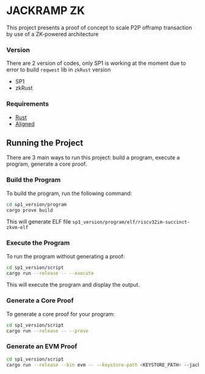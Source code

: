 # JACKRAMP ZK

This project presents a proof of concept to scale P2P offramp transaction by use of a ZK-powered architecture

### Version
There are 2 version of codes, only SP1 is working at the moment due to error to build `reqwest` lib in `zkRust` version
- SP1
- zkRust 

### Requirements

- [Rust](https://rustup.rs/)
- [Aligned](https://docs.alignedlayer.com/guides/2_build_your_first_aligned_application#app)

## Running the Project

There are 3 main ways to run this project: build a program, execute a program, generate a core proof.

### Build the Program

To build the program, run the following command:

```sh
cd sp1_version/program
cargo prove build
```
This will generate ELF file `sp1_version/program/elf/riscv32im-succinct-zkvm-elf`
### Execute the Program

To run the program without generating a proof:

```sh
cd sp1_version/script
cargo run --release -- --execute
```

This will execute the program and display the output.

### Generate a Core Proof

To generate a core proof for your program:

```sh
cd sp1_version/script
cargo run --release -- --prove
```

### Generate an EVM Proof

```sh
cd sp1_version/script
cargo run --release --bin evm -- --keystore-path <KEYSTORE_PATH> --jackramp-contract-address <JACKRAMP_CONTRACT_ADDR> --rpc-url https://ethereum-holesky-rpc.publicnode.com --network holesky
```